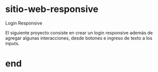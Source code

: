 # sitio-web-responsive
Login Responsive

El siguiente proyecto consiste en crear un login responsive
además de agregar algunas interacciones, desde botones e ingreso 
de texto a los inputs.

# end

